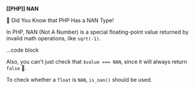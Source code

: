 **[[PHP]] NAN**

🤔 Did You Know that PHP Has a NAN Type!

In PHP, NAN (Not A Number) is a special floating-point value returned by invalid math operations, like `sqrt(-1)`.


...code block


Also, you can't just check that `$value === NAN`, since it will always return `false` 🤯.

To check whether a `float` is `NAN`, `is_nan()` should be used.


